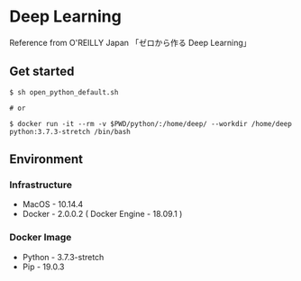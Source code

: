 # Deep Learning
Reference from O'REILLY Japan 「ゼロから作る Deep Learning」

## Get started 
```shell
$ sh open_python_default.sh

# or

$ docker run -it --rm -v $PWD/python/:/home/deep/ --workdir /home/deep python:3.7.3-stretch /bin/bash
```

## Environment
### Infrastructure
+ MacOS - 10.14.4
+ Docker - 2.0.0.2 ( Docker Engine - 18.09.1 )

### Docker Image
+ Python - 3.7.3-stretch
+ Pip - 19.0.3

